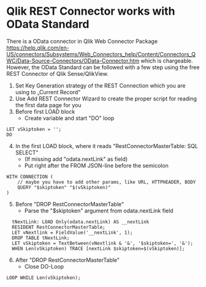  # Qlik REST Connector works with OData Standard
 
There is a OData connector in Qlik Web Connector Package https://help.qlik.com/en-US/connectors/Subsystems/Web_Connectors_help/Content/Connectors_QWC/Data-Source-Connectors/OData-Connector.htm which is chargeable. However, the OData Standard can be followed with a few step using the free REST Connector of Qlik Sense/QlikView.

 1. Set Key Generation strategy of the REST Connection which you are using to „Current Record“
 2. Use Add REST Connector Wizard to create the proper script for reading the first data page for you
 3. Before first LOAD block
    - Create variable and start "DO" loop 
```
LET vSkiptoken = '';
DO
```
 4. In the first LOAD block, where it reads "RestConnectorMasterTable: SQL SELECT" 
    - (If missing add "odata.nextLink" as field)
    - Put right after the FROM JSON-line before the semicolon 
```
WITH CONNECTION (
    // maybe you have to add other params, like URL, HTTPHEADER, BODY
    QUERY "$skiptoken" "$(vSkiptoken)"
)
```
 5. Before "DROP RestConnectorMasterTable"
    - Parse the "$skiptoken" argument from odata.nextLink field
```
  tNextLink: LOAD Only(odata.nextLink) AS __nextLink 
  RESIDENT RestConnectorMasterTable;
  LET vNextlink = FieldValue('__nextLink', 1);
  DROP TABLE tNextLink;
  LET vSkiptoken = TextBetween(vNextlink & '&', '$skiptoken=', '&');
  WHEN Len(vSkiptoken) TRACE [nextLink $skiptoken=$(vSkiptoken)];
```    
 6. After "DROP RestConnectorMasterTable"
    - Close DO-Loop
```
LOOP WHILE Len(vSkiptoken);
```
 

